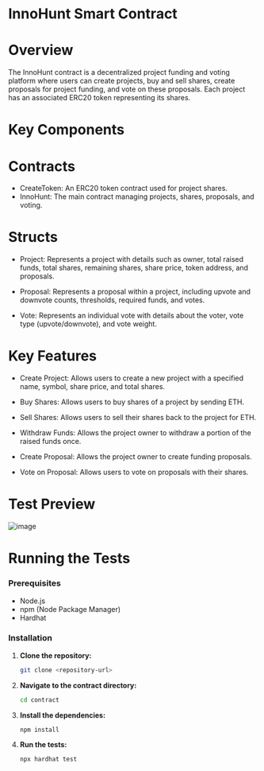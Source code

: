 # InnoHunt Smart Contract

# Overview
The InnoHunt contract is a decentralized project funding and voting platform where users can create projects, buy and sell shares, create proposals for project funding, and vote on these proposals. Each project has an associated ERC20 token representing its shares.

# Key Components

# Contracts
- CreateToken: An ERC20 token contract used for project shares.
- InnoHunt: The main contract managing projects, shares, proposals, and voting.

# Structs
- Project: Represents a project with details such as owner, total raised funds, total shares, remaining shares, share price, token address, and proposals.

- Proposal: Represents a proposal within a project, including upvote and downvote counts, thresholds, required funds, and votes.

- Vote: Represents an individual vote with details about the voter, vote type (upvote/downvote), and vote weight.

# Key Features
- Create Project: Allows users to create a new project with a specified name, symbol, share price, and total shares.

- Buy Shares: Allows users to buy shares of a project by sending ETH.

- Sell Shares: Allows users to sell their shares back to the project for ETH.

- Withdraw Funds: Allows the project owner to withdraw a portion of the raised funds once.

- Create Proposal: Allows the project owner to create funding proposals.

- Vote on Proposal: Allows users to vote on proposals with their shares.

# Test Preview
![image](https://github.com/sanjail3/Innohunt-Hackathon/assets/121343334/9b3ca8ab-4991-40f8-af3d-baf1a3a34d76)

# Running the Tests

### Prerequisites

- Node.js
- npm (Node Package Manager)
- Hardhat

### Installation

1. **Clone the repository:**
   ```sh
   git clone <repository-url>
   ```
   
2. **Navigate to the contract directory:**
   ```sh
   cd contract
   ```

3. **Install the dependencies:**
   ```sh
   npm install
   ```

4. **Run the tests:**
   ```sh
   npx hardhat test
   ```
